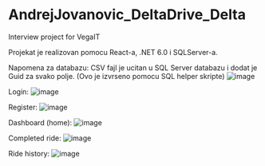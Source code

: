 # AndrejJovanovic_DeltaDrive_Delta
 Interview project for VegaIT

Projekat je realizovan pomocu React-a, .NET 6.0 i SQLServer-a.

Napomena za databazu:
CSV fajl je ucitan u SQL Server databazu i dodat je Guid za svako polje. (Ovo je izvrseno pomocu SQL helper skripte)
![image](https://github.com/Dualxyz/AndrejJovanovic_DeltaDrive_Delta/assets/17052851/e616ac07-c3f8-47b8-9656-5ca7c3fbc2dc)

Login:
![image](https://github.com/Dualxyz/AndrejJovanovic_DeltaDrive_Delta/assets/17052851/d7b1e270-03b7-4e38-9908-65dbe755384c)

Register:
![image](https://github.com/Dualxyz/AndrejJovanovic_DeltaDrive_Delta/assets/17052851/3d84776d-abfd-45a1-bafe-f0989cf7322a)

Dashboard (home):
![image](https://github.com/Dualxyz/AndrejJovanovic_DeltaDrive_Delta/assets/17052851/b21ead17-297b-4169-ad6b-0a683b5aae94)

Completed ride:
![image](https://github.com/Dualxyz/AndrejJovanovic_DeltaDrive_Delta/assets/17052851/266875bf-91fd-4a81-9633-da4eaec09304)

Ride history:
![image](https://github.com/Dualxyz/AndrejJovanovic_DeltaDrive_Delta/assets/17052851/59fa2e51-dab9-464d-9f12-5a7e17fcb82d)







